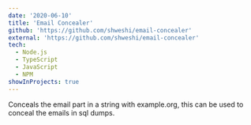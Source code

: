 ```yaml
---
date: '2020-06-10'
title: 'Email Concealer'
github: 'https://github.com/shweshi/email-concealer'
external: 'https://github.com/shweshi/email-concealer'
tech:
  - Node.js
  - TypeScript
  - JavaScript
  - NPM
showInProjects: true
---
```


Conceals the email part in a string with example.org, this can be used to conceal the emails in sql dumps.
